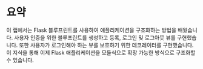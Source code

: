 # 요약

이 랩에서는 Flask 블루프린트를 사용하여 애플리케이션을 구조화하는 방법을 배웠습니다. 사용자 인증을 위한 블루프린트를 생성하고 등록, 로그인 및 로그아웃 뷰를 구현했습니다. 또한 사용자가 로그인해야 하는 뷰를 보호하기 위한 데코레이터를 구현했습니다. 이 지식을 통해 이제 Flask 애플리케이션을 모듈식으로 확장 가능한 방식으로 구조화할 수 있습니다.
